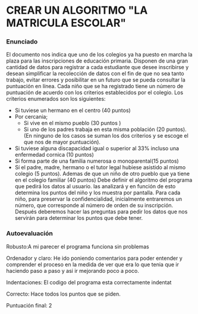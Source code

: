 # CREAR UN ALGORITMO "LA MATRICULA ESCOLAR"

### Enunciado ###

El documento nos indica que uno de los colegios ya ha puesto en marcha la plaza para las inscripciones de educación primaria. Disponen de una gran cantidad de datos para registrar a cada estudiante que desee inscribirse y desean simplificar la recolección de datos con el fin de que no sea tanto trabajo, evitar errores y posibilitar en un futuro que se pueda consultar la puntuación en línea. Cada niño que se ha registrado tiene un número de puntuación de acuerdo con los criterios establecidos por el colegio. Los criterios enumerados son los siguientes:

* Si tuviese un hermano en el centro (40 puntos)
* Por cercania;
    * Si vive en el mismo pueblo (30 puntos )
    * Si uno de los padres trabaja en esta misma población (20 puntos).(En ninguno de los casos se suman los dos criterios y se escoge el que nos de mayor puntuación).
* Si tuviese alguna discapacidad igual o superior al 33% incluso una enfermedad cornica (10 puntos)
* Si forma parte de una familia numerosa o monoparental(15 puntos)
* Sí el padre, madre, hermano o el tutor legal hubiese asistido al mismo colegio (5 puntos). Ademas de que un niño de otro pueblo que ya tiene en el colegio familiar (40 puntos)
Debe definir el algoritmo del programa que pedirá los datos al usuario. las analizará y en función de esto determina los puntos del niño y los muestra por pantalla.
Para cada niño, para preservar la confidencialidad, inicialmente entraremos un número, que corresponde al número de orden de su inscripción. Después deberemos hacer las preguntas para pedir los datos que nos servirán para determinar los puntos que debe tener.

### Autoevaluación ###

Robusto:A mi parecer el programa funciona sin problemas 

Ordenador y claro: He ido poniendo comentarios para poder entender y comprender el proceso en la medida de ver que era lo que tenia que ir haciendo paso a paso y asi ir mejorando poco a poco.

Indentaciones: El codigo del programa esta correctamente indentat

Correcto: Hace todos los puntos que se piden.

Puntuación final: 2